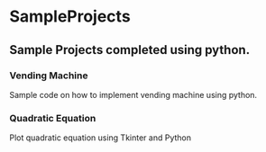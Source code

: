 # SampleProjects
## Sample Projects completed using python.
### Vending Machine
Sample code on how to implement vending machine using python.
### Quadratic Equation 
Plot quadratic equation using Tkinter and Python
